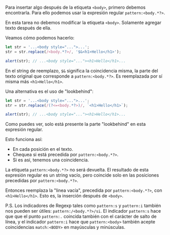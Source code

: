 Para insertar algo después de la etiqueta `<body>`, primero debemos encontrarla. Para ello  podemos usar la expresión regular `pattern:<body.*?>`.

En esta tarea no debemos modificar la etiqueta `<body>`. Solamente agregar texto después de ella.

Veamos cómo podemos hacerlo:

```js run
let str = '...<body style="...">...';
str = str.replace(/<body.*?>/, '$&<h1>Hello</h1>');

alert(str); // ...<body style="..."><h1>Hello</h1>...
```

En el string de reemplazo, `$&` significa la coincidencia misma, la parte del texto original que corresponde a `pattern:<body.*?>`. Es reemplazada por sí misma más `<h1>Hello</h1>`.

Una alternativa es el uso de "lookbehind":

```js run
let str = '...<body style="...">...';
str = str.replace(/(?<=<body.*?>)/, `<h1>Hello</h1>`);

alert(str); // ...<body style="..."><h1>Hello</h1>...
```

Como puedes ver, solo está presente la parte "lookbehind" en esta expresión regular.

Esto funciona así:
- En cada posición en el texto.
- Chequea si está precedida por `pattern:<body.*?>`.
- Si es así, tenemos una coincidencia.

La etiqueta `pattern:<body.*?>` no será devuelta. El resultado de esta expresión regular es un string vacío, pero coincide solo en las posiciones precedidas por `pattern:<body.*?>`.

Entonces reemplaza la "linea vacía", precedida por `pattern:<body.*?>`, con `<h1>Hello</h1>`. Esto es, la inserción después de `<body>`.

P.S. Los indicadores de Regexp tales como `pattern:s` y `pattern:i` también nos pueden ser útiles: `pattern:/<body.*?>/si`. El indicador `pattern:s` hace que que el punto `pattern:.` coincida también con el carácter de salto de línea, y el indicador `pattern:i` hace que `pattern:<body>` también acepte coincidencias `match:<BODY>` en mayúsculas y minúsculas.
